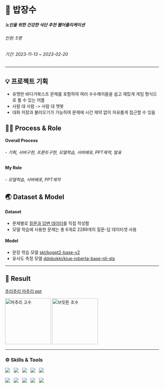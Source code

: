# 🍙 밥장수
##### 노인을 위한 건강한 식단 추천 웹어플리케이션
###### 인원: 5명
###### 기간: 2023-11-13 ~ 2023-02-20
-----------------
## 💡 프로젝트 기획
- 유명한 바다거북스프 문제를 포함하여 여러 수수께끼들을 쉽고 재밌게 게임 형식으로 풀 수 있는 어플
- 사람 대 사람 -> 사람 대 챗봇
- 대화 저장과 불러오기가 가능하여 문제에 시간 제약 없이 자유롭게 접근할 수 있음

## 👨‍💻 Process & Role
#### Overall Process
###### - 기획, 서버구현, 프론트구현, 모델학습, 서버배포, PPT제작, 발표  
#### My Role
###### - 모델학습, 서버배포, PPT제작  

## 🌏 Dataset & Model
#### Dataset
- 문제별로 [질문과 답변 데이터](https://github.com/moon-123/Matchuri-NLP-project/files/14344362/QADataset.xlsx)를 직접 작성함
- 모델 학습에 사용한 문제는 총 6개로 2289개의 질문-답 데이터셋 사용

#### Model
- 문장 학습 모델 [skt/kogpt2-base-v2](https://github.com/SKT-AI/KoGPT2)
- 유사도 측정 모델 [ddobokki/klue-roberta-base-nli-sts](https://huggingface.co/ddobokki/klue-roberta-base-nli-sts)
-----------------
## 🚀 Result
[추리추리 마추리 ppt](https://github.com/moon-123/Matchuri-NLP-project/files/14343951/ppt.pdf)

<img src="client/img/b_ico.png" alt="마추리 고수" style="width: 150px;">
<img src="client/img/m_ico.png" alt="브릿튼 조수" style="width: 150px;">


-----------------
### ⚙️ Skills & Tools

<p>
  <img src="https://img.shields.io/badge/PyTorch-EE4C2C?style=flat&logo=pytorch&logoColor=white"/>&nbsp;&nbsp;
  <img src="https://img.shields.io/badge/HTML5-E34F26?style=flat&logo=html5&logoColor=white"/>&nbsp;&nbsp;
  <img src="https://img.shields.io/badge/CSS3-1572B6?style=flat&logo=css3&logoColor=white"/>&nbsp;&nbsp;
  <img src="https://img.shields.io/badge/JavaScript-gray?style=flat&logo=JavaScript&logoColor=F7DF1E"/>&nbsp;&nbsp;
  <img src="https://img.shields.io/badge/FastAPI-009688?style=flat&logo=fastapi&logoColor=4479A1"/>&nbsp;&nbsp;
</p>

<p>
  <img src="https://img.shields.io/badge/Colab-F37626?style=flat&logo=googlecolab&logoColor=white"/>&nbsp;&nbsp;
  <img src="https://img.shields.io/badge/VScode-007ACC?style=flat&logo=visualstudiocode&logoColor=white"/>&nbsp;&nbsp;
  <img src="https://img.shields.io/badge/Discord-5865F2?style=flat&logo=Discord&logoColor=white"/>&nbsp;&nbsp;
  <img src="https://img.shields.io/badge/AWSEC2-FF9900?style=flat&logo=amazonec2&logoColor=white"/>&nbsp;&nbsp;
  <img src="https://img.shields.io/badge/AWSS3-569A31?style=flat&logo=amazons3&logoColor=white"/>&nbsp;&nbsp;

  
</p>
